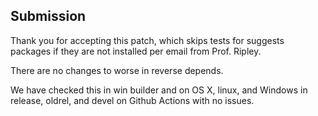 ## Submission

Thank you for accepting this patch, which skips tests for suggests packages if they are not installed per email from Prof. Ripley. 

There are no changes to worse in reverse depends. 

We have checked this in win builder and on OS X, linux, and Windows in release, oldrel, and devel on Github Actions with no issues.
